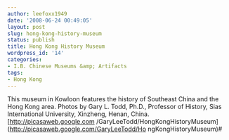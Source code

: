 ```yaml
---
author: leefoxx1949
date: '2008-06-24 00:49:05'
layout: post
slug: hong-kong-history-museum
status: publish
title: Hong Kong History Museum
wordpress_id: '14'
categories:
- I.B. Chinese Museums &amp; Artifacts
tags:
- Hong Kong
---
```


This museum in Kowloon features the history of Southeast China and the Hong
Kong area. Photos by Gary L. Todd, Ph.D., Professor of History, Sias
International University, Xinzheng, Henan, China. [http://picasaweb.google.com
/GaryLeeTodd/HongKongHistoryMuseum](http://picasaweb.google.com/GaryLeeTodd/Ho
ngKongHistoryMuseum)#

